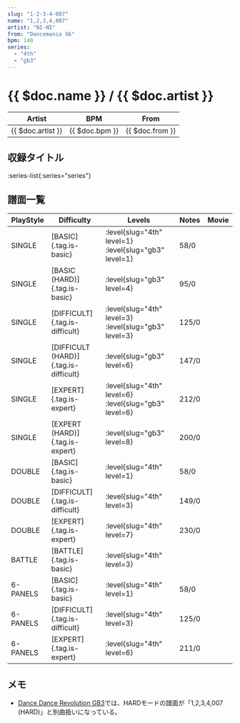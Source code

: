 ```yaml
---
slug: "1-2-3-4-007"
name: "1,2,3,4,007"
artist: "NI-NI"
from: "Dancemania X6"
bpm: 140
series:
  - "4th"
  - "gb3"
---
```


# {{ $doc.name }} / {{ $doc.artist }}

|Artist|BPM|From|
|------|---|----|
|{{ $doc.artist }}|{{ $doc.bpm }}|{{ $doc.from }}|

## 収録タイトル

:series-list{:series="series"}

## 譜面一覧

|PlayStyle|Difficulty|Levels|Notes|Movie|
|---------|----------|------|-----|-----|
|SINGLE|[BASIC]{.tag.is-basic}|:level{slug="4th" level=1} :level{slug="gb3" level=1}|58/0||
|SINGLE|[BASIC (HARD)]{.tag.is-basic}|:level{slug="gb3" level=4}|95/0||
|SINGLE|[DIFFICULT]{.tag.is-difficult}|:level{slug="4th" level=3} :level{slug="gb3" level=3}|125/0||
|SINGLE|[DIFFICULT (HARD)]{.tag.is-difficult}|:level{slug="gb3" level=6}|147/0||
|SINGLE|[EXPERT]{.tag.is-expert}|:level{slug="4th" level=6} :level{slug="gb3" level=6}|212/0||
|SINGLE|[EXPERT (HARD)]{.tag.is-expert}|:level{slug="gb3" level=8}|200/0||
|DOUBLE|[BASIC]{.tag.is-basic}|:level{slug="4th" level=1}|58/0||
|DOUBLE|[DIFFICULT]{.tag.is-difficult}|:level{slug="4th" level=3}|149/0||
|DOUBLE|[EXPERT]{.tag.is-expert}|:level{slug="4th" level=7}|230/0||
|BATTLE|[BATTLE]{.tag.is-basic}|:level{slug="4th" level=3}|||
|6-PANELS|[BASIC]{.tag.is-basic}|:level{slug="4th" level=1}|58/0||
|6-PANELS|[DIFFICULT]{.tag.is-difficult}|:level{slug="4th" level=3}|125/0||
|6-PANELS|[EXPERT]{.tag.is-expert}|:level{slug="4th" level=6}|211/0||

## メモ

- [Dance Dance Revolution GB3](/series/gb3/)では、HARDモードの譜面が「1,2,3,4,007 (HARD)」と別曲扱いになっている。
